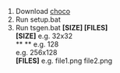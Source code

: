 1. Download [choco](https://chocolatey.org)
2. Run setup.bat
3. Run tsgen.bat **[SIZE] [FILES]**    
   **[SIZE]**  e.g. 32x32  
   **      **  e.g. 128  
               e.g. 256x128  
   **[FILES]** e.g. file1.png file2.png
